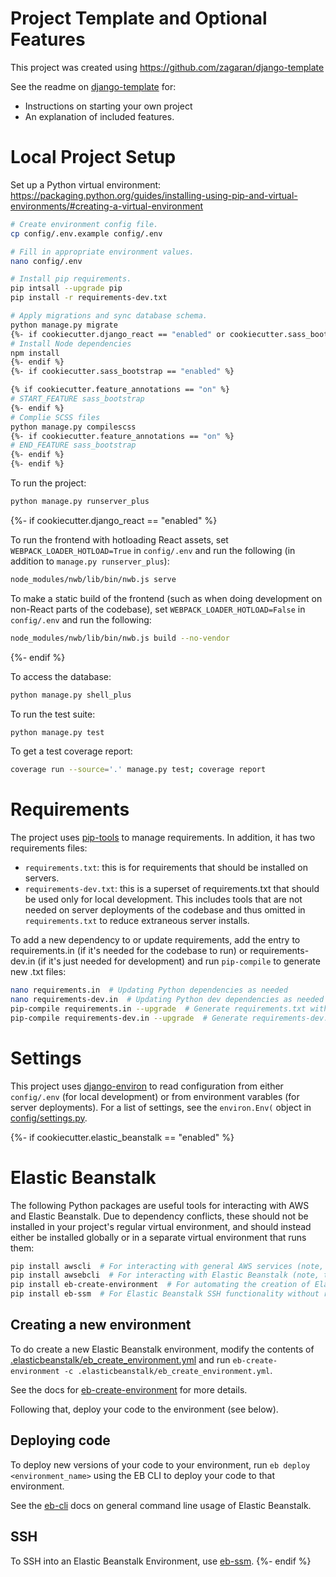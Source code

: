 # Project Template and Optional Features

This project was created using https://github.com/zagaran/django-template

See the readme on [django-template](https://github.com/zagaran/django-template) for:
* Instructions on starting your own project
* An explanation of included features.

# Local Project Setup

Set up a Python virtual environment: https://packaging.python.org/guides/installing-using-pip-and-virtual-environments/#creating-a-virtual-environment

```bash
# Create environment config file.
cp config/.env.example config/.env

# Fill in appropriate environment values.
nano config/.env

# Install pip requirements.
pip intsall --upgrade pip
pip install -r requirements-dev.txt

# Apply migrations and sync database schema.
python manage.py migrate
{%- if cookiecutter.django_react == "enabled" or cookiecutter.sass_bootstrap == "enabled" %}
# Install Node dependencies
npm install
{%- endif %}
{%- if cookiecutter.sass_bootstrap == "enabled" %}

{% if cookiecutter.feature_annotations == "on" %}
# START_FEATURE sass_bootstrap
{%- endif %}
# Complie SCSS files
python manage.py compilescss
{%- if cookiecutter.feature_annotations == "on" %}
# END_FEATURE sass_bootstrap
{%- endif %}
{%- endif %}
```

To run the project:
```bash
python manage.py runserver_plus
```

{%- if cookiecutter.django_react == "enabled" %}

To run the frontend with hotloading React assets, set `WEBPACK_LOADER_HOTLOAD=True`
in `config/.env` and run the following (in addition to `manage.py runserver_plus`):
```bash
node_modules/nwb/lib/bin/nwb.js serve
```

To make a static build of the frontend (such as when doing development on
non-React parts of the codebase), set `WEBPACK_LOADER_HOTLOAD=False` in
`config/.env` and run the following:
```bash
node_modules/nwb/lib/bin/nwb.js build --no-vendor
```
{%- endif %}

To access the database:
```bash
python manage.py shell_plus
```

To run the test suite:
```bash
python manage.py test
```

To get a test coverage report:
```bash
coverage run --source='.' manage.py test; coverage report
```

# Requirements

The project uses [pip-tools](https://github.com/jazzband/pip-tools) to manage requirements.  In addition, it has two requirements files:

* `requirements.txt`: this is for requirements that should be installed on servers.
* `requirements-dev.txt`: this is a superset of requirements.txt that should be used only for local development.  This includes tools that are not needed on server deployments of the codebase and thus omitted in `requirements.txt` to reduce extraneous server installs.

To add a new dependency to or update requirements, add the entry to requirements.in (if it's needed for the codebase to run) or requirements-dev.in (if it's just needed for development) and run `pip-compile` to generate new .txt files:
```bash
nano requirements.in  # Updating Python dependencies as needed
nano requirements-dev.in  # Updating Python dev dependencies as needed
pip-compile requirements.in --upgrade  # Generate requirements.txt with updated dependencies
pip-compile requirements-dev.in --upgrade  # Generate requirements-dev.txt with updated dependencies
```

# Settings

This project uses [django-environ](https://django-environ.readthedocs.io/en/latest/)
to read configuration from either `config/.env` (for local development)
or from environment varables (for server deployments).  For a list of settings,
see the `environ.Env(` object in [config/settings.py](config/settings.py).


{%- if cookiecutter.elastic_beanstalk == "enabled" %}
# Elastic Beanstalk

The following Python packages are useful tools for interacting with AWS and Elastic Beanstalk.
Due to dependency conflicts, these should not be installed in your project's regular virtual environment,
and should instead either be installed globally or in a separate virtual environment that runs them:

```bash
pip install awscli  # For interacting with general AWS services (note, this package often has conflicts with its botocore dependency)
pip install awsebcli  # For interacting with Elastic Beanstalk (note, this package often has conflicts with its botocore dependency)
pip install eb-create-environment  # For automating the creation of Elastic Beanstalk applications
pip install eb-ssm  # For Elastic Beanstalk SSH functionality without requiring shared private keys
```

## Creating a new environment

To do create a new Elastic Beanstalk environment, modify the contents of [.elasticbeanstalk/eb_create_environment.yml]([.elasticbeanstalk/eb_create_environment.yml]) and run `eb-create-environment -c .elasticbeanstalk/eb_create_environment.yml`.

See the docs for [eb-create-environment](https://github.com/zagaran/eb-create-environment/) for more details.

Following that, deploy your code to the environment (see below).

## Deploying code

To deploy new versions of your code to your environment, run `eb deploy <environment_name>` using the EB CLI to deploy your code to that environment.

See the [eb-cli](https://docs.aws.amazon.com/elasticbeanstalk/latest/dg/eb-cli3.html) docs on general command line usage of Elastic Beanstalk.

## SSH

To SSH into an Elastic Beanstalk Environment, use [eb-ssm](https://github.com/zagaran/eb-ssm).
{%- endif %}